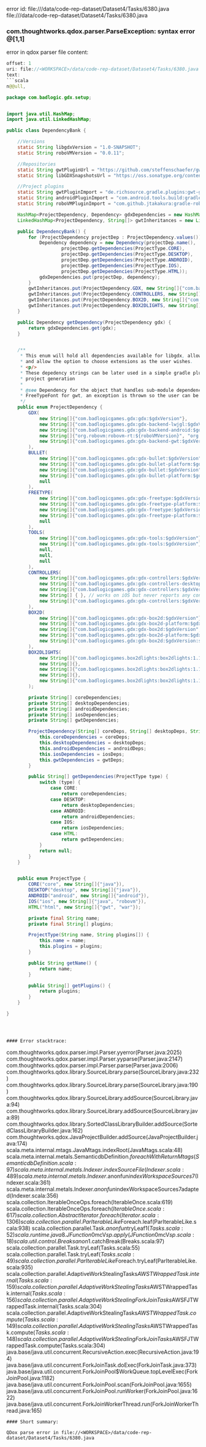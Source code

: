 error id: file://<WORKSPACE>/data/code-rep-dataset/Dataset4/Tasks/6380.java
file://<WORKSPACE>/data/code-rep-dataset/Dataset4/Tasks/6380.java
### com.thoughtworks.qdox.parser.ParseException: syntax error @[1,1]

error in qdox parser
file content:
```java
offset: 1
uri: file://<WORKSPACE>/data/code-rep-dataset/Dataset4/Tasks/6380.java
text:
```scala
n@@ull,

package com.badlogic.gdx.setup;


import java.util.HashMap;
import java.util.LinkedHashMap;

public class DependencyBank {

	//Versions
	static String libgdxVersion = "1.0-SNAPSHOT";
	static String roboVMVersion = "0.0.11";

	//Repositories
	static String gwtPluginUrl = "https://github.com/steffenschaefer/gwt-gradle-plugin/raw/maven-repo/";
	static String libGDXSnapshotsUrl = "https://oss.sonatype.org/content/repositories/snapshots/";

	//Project plugins
	static String gwtPluginImport = "de.richsource.gradle.plugins:gwt-gradle-plugin:0.3";
	static String androidPluginImport = "com.android.tools.build:gradle:0.9+";
	static String roboVMPluginImport = "com.github.jtakakura:gradle-robovm-plugin:0.0.7";

	HashMap<ProjectDependency, Dependency> gdxDependencies = new HashMap<ProjectDependency, Dependency>();
	LinkedHashMap<ProjectDependency, String[]> gwtInheritances = new LinkedHashMap<ProjectDependency, String[]>();

	public DependencyBank() {
		for (ProjectDependency projectDep : ProjectDependency.values()) {
			Dependency dependency = new Dependency(projectDep.name(),
					projectDep.getDependencies(ProjectType.CORE),
					projectDep.getDependencies(ProjectType.DESKTOP),
					projectDep.getDependencies(ProjectType.ANDROID),
					projectDep.getDependencies(ProjectType.IOS),
					projectDep.getDependencies(ProjectType.HTML));
			gdxDependencies.put(projectDep, dependency);
		}
		gwtInheritances.put(ProjectDependency.GDX, new String[]{"com.badlogic.gdx.backends.gdx_backends_gwt"});
		gwtInheritances.put(ProjectDependency.CONTROLLERS, new String[]{"com.badlogic.gdx.controllers.controllers-gwt"});
		gwtInheritances.put(ProjectDependency.BOX2D, new String[]{"com.badlogic.gdx.physics.box2d.box2d-gwt"});
		gwtInheritances.put(ProjectDependency.BOX2DLIGHTS, new String[]{"Box2DLights"});
	}

	public Dependency getDependency(ProjectDependency gdx) {
		return gdxDependencies.get(gdx);
	}


	/**
	 * This enum will hold all dependencies available for libgdx, allowing the setup to pick the ones needed by default,
	 * and allow the option to choose extensions as the user wishes.
	 * <p/>
	 * These depedency strings can be later used in a simple gradle plugin to manipulate the users project either after/before
	 * project generation
	 *
	 * @see Dependency for the object that handles sub-module dependencies. If no dependency is found for a sub-module, ie
	 * FreeTypeFont for gwt, an exception is thrown so the user can be notified of incompatability
	 */
	public enum ProjectDependency {
		GDX(
			new String[]{"com.badlogicgames.gdx:gdx:$gdxVersion"},
			new String[]{"com.badlogicgames.gdx:gdx-backend-lwjgl:$gdxVersion", "com.badlogicgames.gdx:gdx-platform:$gdxVersion:natives-desktop"},
			new String[]{"com.badlogicgames.gdx:gdx-backend-android:$gdxVersion", "com.badlogicgames.gdx:gdx-platform:$gdxVersion:natives-x86", "com.badlogicgames.gdx:gdx-platform:$gdxVersion:natives-armeabi", "com.badlogicgames.gdx:gdx-platform:$gdxVersion:natives-armeabi-v7a", "com.badlogicgames.gdx:gdx-platform:$gdxVersion:natives-x86"},
			new String[]{"org.robovm:robovm-rt:${roboVMVersion}", "org.robovm:robovm-cocoatouch:${roboVMVersion}", "com.badlogicgames.gdx:gdx-backend-robovm:$gdxVersion", "com.badlogicgames.gdx:gdx-platform:$gdxVersion:natives-ios"},
			new String[]{"com.badlogicgames.gdx:gdx-backend-gwt:$gdxVersion", "com.badlogicgames.gdx:gdx:$gdxVersion:sources", "com.badlogicgames.gdx:gdx-backend-gwt:$gdxVersion:sources"}
		),
		BULLET(
			new String[]{"com.badlogicgames.gdx:gdx-bullet:$gdxVersion"},
			new String[]{"com.badlogicgames.gdx:gdx-bullet-platform:$gdxVersion:natives-desktop"},
			new String[]{"com.badlogicgames.gdx:gdx-bullet:$gdxVersion", "com.badlogicgames.gdx:gdx-bullet-platform:$gdxVersion:natives-armeabi", "com.badlogicgames.gdx:gdx-bullet-platform:$gdxVersion:natives-armeabi-v7a", "com.badlogicgames.gdx:gdx-bullet-platform:$gdxVersion:natives-x86"},
			new String[]{"com.badlogicgames.gdx:gdx-bullet-platform:$gdxVersion:natives-ios"},
			null
		),
		FREETYPE(
			new String[]{"com.badlogicgames.gdx:gdx-freetype:$gdxVersion"},
			new String[]{"com.badlogicgames.gdx:gdx-freetype-platform:$gdxVersion:natives-desktop"},
			new String[]{"com.badlogicgames.gdx:gdx-freetype:$gdxVersion", "com.badlogicgames.gdx:gdx-freetype-platform:$gdxVersion:natives-armeabi", "com.badlogicgames.gdx:gdx-freetype-platform:$gdxVersion:natives-armeabi-v7a", "com.badlogicgames.gdx:gdx-freetype-platform:$gdxVersion:natives-x86"},
			new String[]{"com.badlogicgames.gdx:gdx-freetype-platform:$gdxVersion:natives-ios"},
			null
		),
		TOOLS(
			new String[]{"com.badlogicgames.gdx:gdx-tools:$gdxVersion"},
			new String[]{"com.badlogicgames.gdx:gdx-tools:$gdxVersion"},
			null,
			null,
			null
		),
		CONTROLLERS(
			new String[]{"com.badlogicgames.gdx:gdx-controllers:$gdxVersion"},
			new String[]{"com.badlogicgames.gdx:gdx-controllers-desktop:$gdxVersion", "com.badlogicgames.gdx:gdx-controllers-platform:$gdxVersion:natives-desktop"},
			new String[]{"com.badlogicgames.gdx:gdx-controllers:$gdxVersion", "com.badlogicgames.gdx:gdx-controllers-android:$gdxVersion"},
			new String[] { }, // works on iOS but never reports any controllers :)
			new String[]{"com.badlogicgames.gdx:gdx-controllers:$gdxVersion:sources", "com.badlogicgames.gdx:gdx-controllers-gwt:$gdxVersion", "com.badlogicgames.gdx:gdx-controllers-gwt:$gdxVersion:sources"}
		),
		BOX2D(
			new String[]{"com.badlogicgames.gdx:gdx-box2d:$gdxVersion"},
			new String[]{"com.badlogicgames.gdx:gdx-box2d-platform:$gdxVersion:natives-desktop"},
			new String[]{"com.badlogicgames.gdx:gdx-box2d:$gdxVersion", "com.badlogicgames.gdx:gdx-box2d-platform:$gdxVersion:natives-armeabi", "com.badlogicgames.gdx:gdx-box2d-platform:$gdxVersion:natives-armeabi-v7a", "com.badlogicgames.gdx:gdx-box2d-platform:$gdxVersion:natives-x86"},
			new String[]{"com.badlogicgames.gdx:gdx-box2d-platform:$gdxVersion:natives-ios"},
			new String[]{"com.badlogicgames.gdx:gdx-box2d:$gdxVersion:sources", "com.badlogicgames.gdx:gdx-box2d-gwt:$gdxVersion:sources"}
		),	
		BOX2DLIGHTS(
			new String[]{"com.badlogicgames.box2dlights:box2dlights:1.1"},
			new String[]{},
			new String[]{"com.badlogicgames.box2dlights:box2dlights:1.1"},
			new String[]{},
			new String[]{"com.badlogicgames.box2dlights:box2dlights:1.1:sources"}
		);

		private String[] coreDependencies;
		private String[] desktopDependencies;
		private String[] androidDependencies;
		private String[] iosDependencies;
		private String[] gwtDependencies;

		ProjectDependency(String[] coreDeps, String[] desktopDeps, String[] androidDeps, String[] iosDeps, String[] gwtDeps) {
			this.coreDependencies = coreDeps;
			this.desktopDependencies = desktopDeps;
			this.androidDependencies = androidDeps;
			this.iosDependencies = iosDeps;
			this.gwtDependencies = gwtDeps;
		}

		public String[] getDependencies(ProjectType type) {
			switch (type) {
				case CORE:
					return coreDependencies;
				case DESKTOP:
					return desktopDependencies;
				case ANDROID:
					return androidDependencies;
				case IOS:
					return iosDependencies;
				case HTML:
					return gwtDependencies;
			}
			return null;
		}
	}


	public enum ProjectType {
		CORE("core", new String[]{"java"}),
		DESKTOP("desktop", new String[]{"java"}),
		ANDROID("android", new String[]{"android"}),
		IOS("ios", new String[]{"java", "robovm"}),
		HTML("html", new String[]{"gwt", "war"});

		private final String name;
		private final String[] plugins;

		ProjectType(String name, String plugins[]) {
			this.name = name;
			this.plugins = plugins;
		}

		public String getName() {
			return name;
		}

		public String[] getPlugins() {
			return plugins;
		}
	}

}
```

```



#### Error stacktrace:

```
com.thoughtworks.qdox.parser.impl.Parser.yyerror(Parser.java:2025)
	com.thoughtworks.qdox.parser.impl.Parser.yyparse(Parser.java:2147)
	com.thoughtworks.qdox.parser.impl.Parser.parse(Parser.java:2006)
	com.thoughtworks.qdox.library.SourceLibrary.parse(SourceLibrary.java:232)
	com.thoughtworks.qdox.library.SourceLibrary.parse(SourceLibrary.java:190)
	com.thoughtworks.qdox.library.SourceLibrary.addSource(SourceLibrary.java:94)
	com.thoughtworks.qdox.library.SourceLibrary.addSource(SourceLibrary.java:89)
	com.thoughtworks.qdox.library.SortedClassLibraryBuilder.addSource(SortedClassLibraryBuilder.java:162)
	com.thoughtworks.qdox.JavaProjectBuilder.addSource(JavaProjectBuilder.java:174)
	scala.meta.internal.mtags.JavaMtags.indexRoot(JavaMtags.scala:48)
	scala.meta.internal.metals.SemanticdbDefinition$.foreachWithReturnMtags(SemanticdbDefinition.scala:97)
	scala.meta.internal.metals.Indexer.indexSourceFile(Indexer.scala:489)
	scala.meta.internal.metals.Indexer.$anonfun$indexWorkspaceSources$7(Indexer.scala:361)
	scala.meta.internal.metals.Indexer.$anonfun$indexWorkspaceSources$7$adapted(Indexer.scala:356)
	scala.collection.IterableOnceOps.foreach(IterableOnce.scala:619)
	scala.collection.IterableOnceOps.foreach$(IterableOnce.scala:617)
	scala.collection.AbstractIterator.foreach(Iterator.scala:1306)
	scala.collection.parallel.ParIterableLike$Foreach.leaf(ParIterableLike.scala:938)
	scala.collection.parallel.Task.$anonfun$tryLeaf$1(Tasks.scala:52)
	scala.runtime.java8.JFunction0$mcV$sp.apply(JFunction0$mcV$sp.scala:18)
	scala.util.control.Breaks$$anon$1.catchBreak(Breaks.scala:97)
	scala.collection.parallel.Task.tryLeaf(Tasks.scala:55)
	scala.collection.parallel.Task.tryLeaf$(Tasks.scala:49)
	scala.collection.parallel.ParIterableLike$Foreach.tryLeaf(ParIterableLike.scala:935)
	scala.collection.parallel.AdaptiveWorkStealingTasks$AWSTWrappedTask.internal(Tasks.scala:159)
	scala.collection.parallel.AdaptiveWorkStealingTasks$AWSTWrappedTask.internal$(Tasks.scala:156)
	scala.collection.parallel.AdaptiveWorkStealingForkJoinTasks$AWSFJTWrappedTask.internal(Tasks.scala:304)
	scala.collection.parallel.AdaptiveWorkStealingTasks$AWSTWrappedTask.compute(Tasks.scala:149)
	scala.collection.parallel.AdaptiveWorkStealingTasks$AWSTWrappedTask.compute$(Tasks.scala:148)
	scala.collection.parallel.AdaptiveWorkStealingForkJoinTasks$AWSFJTWrappedTask.compute(Tasks.scala:304)
	java.base/java.util.concurrent.RecursiveAction.exec(RecursiveAction.java:194)
	java.base/java.util.concurrent.ForkJoinTask.doExec(ForkJoinTask.java:373)
	java.base/java.util.concurrent.ForkJoinPool$WorkQueue.topLevelExec(ForkJoinPool.java:1182)
	java.base/java.util.concurrent.ForkJoinPool.scan(ForkJoinPool.java:1655)
	java.base/java.util.concurrent.ForkJoinPool.runWorker(ForkJoinPool.java:1622)
	java.base/java.util.concurrent.ForkJoinWorkerThread.run(ForkJoinWorkerThread.java:165)
```
#### Short summary: 

QDox parse error in file://<WORKSPACE>/data/code-rep-dataset/Dataset4/Tasks/6380.java